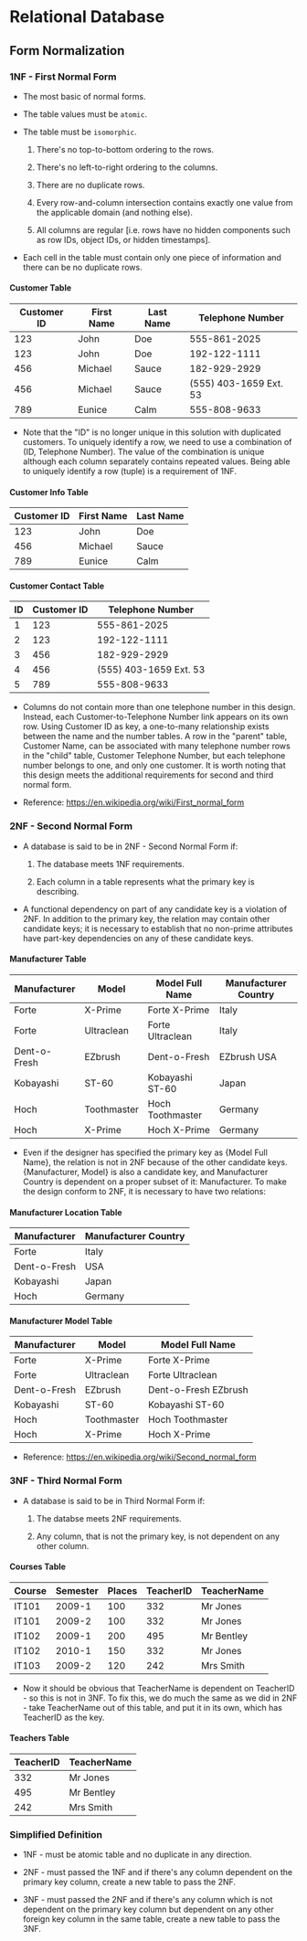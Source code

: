 # Relational Database

## Form Normalization

### 1NF - First Normal Form

- The most basic of normal forms.

- The table values must be ```atomic```.

- The table must be ```isomorphic```.
  
  1. There's no top-to-bottom ordering to the rows.

  2. There's no left-to-right ordering to the columns.

  3. There are no duplicate rows.

  4. Every row-and-column intersection contains exactly one value from the applicable domain (and nothing else).

  5. All columns are regular [i.e. rows have no hidden components such as row IDs, object IDs, or hidden timestamps].

- Each cell in the table must contain only one piece of information and there can be no duplicate rows.

#### Customer Table

| Customer ID | First Name | Last Name | Telephone Number |
| ----------- | ---------- | --------- | ---------------- |
| 123 | John | Doe | 555-861-2025 |
| 123 | John | Doe | 192-122-1111 |
| 456 | Michael | Sauce | 182-929-2929 |
| 456 | Michael | Sauce | (555) 403-1659 Ext. 53 |
| 789 | Eunice | Calm | 555-808-9633 |

- Note that the "ID" is no longer unique in this solution with duplicated customers. To uniquely identify a row, we need to use a combination of (ID, Telephone Number). The value of the combination is unique although each column separately contains repeated values. Being able to uniquely identify a row (tuple) is a requirement of 1NF.

#### Customer Info Table

| Customer ID | First Name | Last Name |
| ----------- | ---------- | --------- |
| 123 | John | Doe |
| 456 | Michael | Sauce |
| 789 | Eunice | Calm |

#### Customer Contact Table

| ID | Customer ID | Telephone Number |
| -- | ----------- | ---------------- |
| 1 | 123 | 555-861-2025 |
| 2 | 123 | 192-122-1111 |
| 3 | 456 | 182-929-2929 |
| 4 | 456 | (555) 403-1659 Ext. 53 |
| 5 | 789 | 555-808-9633 |

- Columns do not contain more than one telephone number in this design. Instead, each Customer-to-Telephone Number link appears on its own row. Using Customer ID as key, a one-to-many relationship exists between the name and the number tables. A row in the "parent" table, Customer Name, can be associated with many telephone number rows in the "child" table, Customer Telephone Number, but each telephone number belongs to one, and only one customer. It is worth noting that this design meets the additional requirements for second and third normal form.

- Reference: <https://en.wikipedia.org/wiki/First_normal_form>

### 2NF - Second Normal Form

- A database is said to be in 2NF - Second Normal Form if:

  1. The database meets 1NF requirements.

  2. Each column in a table represents what the primary key is describing.

- A functional dependency on part of any candidate key is a violation of 2NF. In addition to the primary key, the relation may contain other candidate keys; it is necessary to establish that no non-prime attributes have part-key dependencies on any of these candidate keys.

#### Manufacturer Table

| Manufacturer | Model | Model Full Name | Manufacturer Country |
| ------------ | ----- | --------------- | -------------------- |
| Forte | X-Prime | Forte X-Prime | Italy |
| Forte | Ultraclean | Forte Ultraclean | Italy |
| Dent-o-Fresh | EZbrush | Dent-o-Fresh | EZbrush USA |
| Kobayashi | ST-60 | Kobayashi ST-60 | Japan |
| Hoch | Toothmaster | Hoch Toothmaster | Germany |
| Hoch | X-Prime | Hoch X-Prime | Germany |

- Even if the designer has specified the primary key as {Model Full Name}, the relation is not in 2NF because of the other candidate keys. {Manufacturer, Model} is also a candidate key, and Manufacturer Country is dependent on a proper subset of it: Manufacturer. To make the design conform to 2NF, it is necessary to have two relations:

#### Manufacturer Location Table

| Manufacturer | Manufacturer Country |
| ------------ | -------------------- |
| Forte | Italy |
| Dent-o-Fresh | USA |
| Kobayashi | Japan |
| Hoch | Germany |

#### Manufacturer Model Table

| Manufacturer | Model | Model Full Name |
| ------------ | ----- | --------------- |
| Forte | X-Prime | Forte X-Prime |
| Forte | Ultraclean | Forte Ultraclean |
| Dent-o-Fresh | EZbrush | Dent-o-Fresh EZbrush |
| Kobayashi | ST-60 | Kobayashi ST-60 |
| Hoch | Toothmaster | Hoch Toothmaster |
| Hoch | X-Prime | Hoch X-Prime |

- Reference: <https://en.wikipedia.org/wiki/Second_normal_form>

### 3NF - Third Normal Form

- A database is said to be in Third Normal Form if:

  1. The databse meets 2NF requirements.

  2. Any column, that is not the primary key, is not dependent on any other column.

#### Courses Table

| Course | Semester | Places | TeacherID | TeacherName |
| ------ | -------- | ------ | --------- | ----------- |
| IT101 | 2009-1 | 100 | 332 | Mr Jones |
| IT101 | 2009-2 | 100 | 332 | Mr Jones |
| IT102 | 2009-1 | 200 | 495 | Mr Bentley |
| IT102 | 2010-1 | 150 | 332 | Mr Jones |
| IT103 | 2009-2 | 120 | 242 | Mrs Smith |

- Now it should be obvious that TeacherName is dependent on TeacherID - so this is not in 3NF. To fix this, we do much the same as we did in 2NF - take TeacherName out of this table, and put it in its own, which has TeacherID as the key.

#### Teachers Table

| TeacherID | TeacherName |
| --------- |-------------|
| 332 | Mr Jones |
| 495 | Mr Bentley |
| 242 | Mrs Smith |

### Simplified Definition

- 1NF - must be atomic table and no duplicate in any direction.

- 2NF - must passed the 1NF and if there's any column dependent on the primary key column, create a new table to pass the 2NF.

- 3NF - must passed the 2NF and if there's any column which is not dependent on the primary key column but dependent on any other foreign key column in the same table, create a new table to pass the 3NF.
